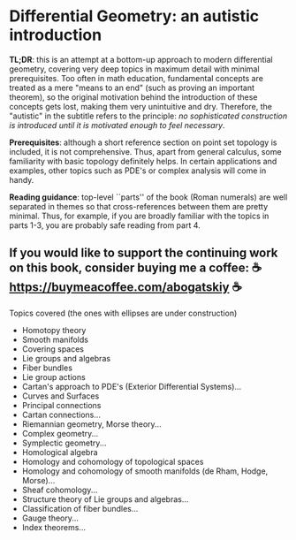 # Differential Geometry: an autistic introduction

**TL;DR**: this is an attempt at a bottom-up approach to modern differential geometry, covering very deep topics in maximum detail with minimal prerequisites. Too often in math education, fundamental concepts are treated as a mere "means to an end" (such as proving an important theorem), so the original motivation behind the introduction of these concepts gets lost, making them very unintuitive and dry. Therefore, the "autistic" in the subtitle refers to the principle: *no sophisticated construction is introduced until it is motivated enough to feel necessary*.

**Prerequisites**: although a short reference section on point set topology is included, it is not comprehensive. Thus, apart from general calculus, some familiarity with basic topology definitely helps. In certain applications and examples, other topics such as PDE's or complex analysis will come in handy.

**Reading guidance**: top-level ``parts'' of the book (Roman numerals) are well separated in themes so that cross-references between them are pretty minimal. Thus, for example, if you are broadly familiar with the topics in parts 1-3, you are probably safe reading from part 4.


##    If you would like to support the continuing work on this book, consider buying me a coffee:  ☕ https://buymeacoffee.com/abogatskiy ☕

Topics covered (the ones with ellipses are under construction)
* Homotopy theory
* Smooth manifolds
* Covering spaces
* Lie groups and algebras
* Fiber bundles
* Lie group actions
* Cartan's approach to PDE's (Exterior Differential Systems)...
* Curves and Surfaces
* Principal connections
* Cartan connections...
* Riemannian geometry, Morse theory...
* Complex geometry...
* Symplectic geometry...
* Homological algebra
* Homology and cohomology of topological spaces
* Homology and cohomology of smooth manifolds (de Rham, Hodge, Morse)...
* Sheaf cohomology...
* Structure theory of Lie groups and algebras...
* Classification of fiber bundles...
* Gauge theory...
* Index theorems...
